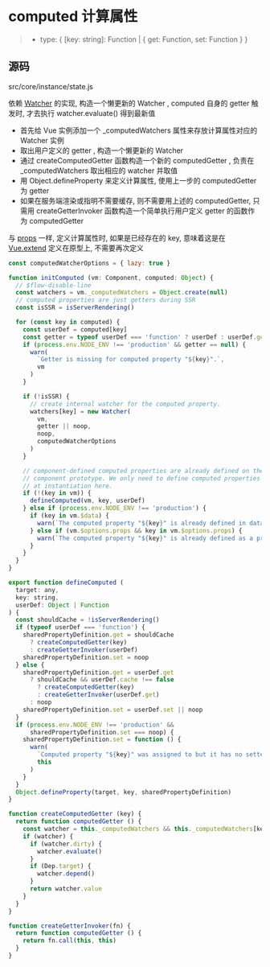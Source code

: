 # computed 计算属性

> - type: { [key: string]: Function | { get: Function, set: Function } }

## 源码

src/core/instance/state.js

依赖 [Watcher](../00-Vue/01-Vue-core/reactive/03-watcher.md) 的实现, 构造一个懒更新的 Watcher , computed 自身的 getter 触发时, 才去执行 watcher.evaluate() 得到最新值

- 首先给 Vue 实例添加一个 _computedWatchers 属性来存放计算属性对应的 Watcher 实例
- 取出用户定义的 getter , 构造一个懒更新的 Watcher
- 通过 createComputedGetter 函数构造一个新的 computedGetter , 负责在 _computedWatchers 取出相应的 watcher 并取值
- 用 Object.defineProperty 来定义计算属性, 使用上一步的 computedGetter 为 getter
- 如果在服务端渲染或指明不需要缓存, 则不需要用上述的 computedGetter, 只需用 createGetterInvoker 函数构造一个简单执行用户定义 getter 的函数作为 computedGetter

与 [props](./02-props.md) 一样, 定义计算属性时, 如果是已经存在的 key, 意味着这是在 [Vue.extend](../02-global-API/01-Vue.extend.md) 定义在原型上, 不需要再次定义 

```js
const computedWatcherOptions = { lazy: true }

function initComputed (vm: Component, computed: Object) {
  // $flow-disable-line
  const watchers = vm._computedWatchers = Object.create(null)
  // computed properties are just getters during SSR
  const isSSR = isServerRendering()

  for (const key in computed) {
    const userDef = computed[key]
    const getter = typeof userDef === 'function' ? userDef : userDef.get
    if (process.env.NODE_ENV !== 'production' && getter == null) {
      warn(
        `Getter is missing for computed property "${key}".`,
        vm
      )
    }

    if (!isSSR) {
      // create internal watcher for the computed property.
      watchers[key] = new Watcher(
        vm,
        getter || noop,
        noop,
        computedWatcherOptions
      )
    }

    // component-defined computed properties are already defined on the
    // component prototype. We only need to define computed properties defined
    // at instantiation here.
    if (!(key in vm)) {
      defineComputed(vm, key, userDef)
    } else if (process.env.NODE_ENV !== 'production') {
      if (key in vm.$data) {
        warn(`The computed property "${key}" is already defined in data.`, vm)
      } else if (vm.$options.props && key in vm.$options.props) {
        warn(`The computed property "${key}" is already defined as a prop.`, vm)
      }
    }
  }
}

export function defineComputed (
  target: any,
  key: string,
  userDef: Object | Function
) {
  const shouldCache = !isServerRendering()
  if (typeof userDef === 'function') {
    sharedPropertyDefinition.get = shouldCache
      ? createComputedGetter(key)
      : createGetterInvoker(userDef)
    sharedPropertyDefinition.set = noop
  } else {
    sharedPropertyDefinition.get = userDef.get
      ? shouldCache && userDef.cache !== false
        ? createComputedGetter(key)
        : createGetterInvoker(userDef.get)
      : noop
    sharedPropertyDefinition.set = userDef.set || noop
  }
  if (process.env.NODE_ENV !== 'production' &&
      sharedPropertyDefinition.set === noop) {
    sharedPropertyDefinition.set = function () {
      warn(
        `Computed property "${key}" was assigned to but it has no setter.`,
        this
      )
    }
  }
  Object.defineProperty(target, key, sharedPropertyDefinition)
}

function createComputedGetter (key) {
  return function computedGetter () {
    const watcher = this._computedWatchers && this._computedWatchers[key]
    if (watcher) {
      if (watcher.dirty) {
        watcher.evaluate()
      }
      if (Dep.target) {
        watcher.depend()
      }
      return watcher.value
    }
  }
}

function createGetterInvoker(fn) {
  return function computedGetter () {
    return fn.call(this, this)
  }
}
```